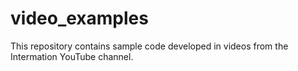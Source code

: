 # video_examples
This repository contains sample code developed in videos from the Intermation YouTube channel.
